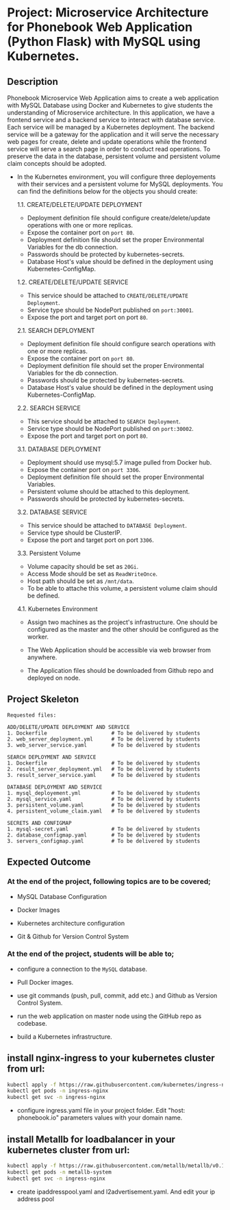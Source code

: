 # Project: Microservice Architecture for Phonebook Web Application (Python Flask) with MySQL using Kubernetes.

## Description

Phonebook Microservice Web Application aims to create a web application with MySQL Database using Docker and Kubernetes to give students the understanding of Microservice architecture.
In this application, we have a frontend service and a backend service to interact with database service. Each service will be managed by a Kubernetes deployment.
The backend service will be a gateway for the application and it will serve the necessary web pages for create,
delete and update operations while the frontend service will serve a search page in order to conduct read operations. 
To preserve the data in the database, persistent volume and persistent volume claim concepts should be adopted.

- In the Kubernetes environment, you will configure three deployements with their services and a persistent volume for MySQL deployments. You can find the definitions below for the objects you should create:

  1.1. CREATE/DELETE/UPDATE DEPLOYMENT

    - Deployment definition file should configure create/delete/update operations with one or more replicas.
    - Expose the container port on `port 80`.
    - Deployment definition file should set the proper Environmental Variables for the db connection.
    - Passwords should be protected by kubernetes-secrets.
    - Database Host's value should be defined in the deployment using Kubernetes-ConfigMap.

  1.2. CREATE/DELETE/UPDATE SERVICE
    - This service should be attached to `CREATE/DELETE/UPDATE Deployment`.
    - Service type should be NodePort published on `port:30001`.
    - Expose the port and target port on port `80`.

  2.1. SEARCH DEPLOYMENT

    - Deployment definition file should configure search operations with one or more replicas.
    - Expose the container port on `port 80`.
    - Deployment definition file should set the proper Environmental Variables for the db connection.
    - Passwords should be protected by kubernetes-secrets.
    - Database Host's value should be defined in the deployment using Kubernetes-ConfigMap.

  2.2. SEARCH SERVICE
    - This service should be attached to `SEARCH Deployment`.
    - Service type should be NodePort published on `port:30002`.
    - Expose the port and target port on port `80`.

  3.1. DATABASE DEPLOYMENT
    - Deployment should use mysql:5.7 image pulled from Docker hub.
    - Expose the container port on `port 3306`.
    - Deployment definition file should set the proper Environmental Variables.
    - Persistent volume should be attached to this deployment.
    - Passwords should be protected by kubernetes-secrets.

  3.2. DATABASE SERVICE
    - This service should be attached to `DATABASE Deployment`.
    - Service type should be ClusterIP.
    - Expose the port and target port on port `3306`.

  3.3. Persistent Volume
    - Volume capacity should be set as `20Gi`.
    - Access Mode should be set as `ReadWriteOnce`.
    - Host path should be set as `/mnt/data`.
    - To be able to attache this volume, a persistent volume claim should be defined.
  
  4.1. Kubernetes Environment
  - Assign two machines as the project's infrastructure. One should be configured as the master and the other should be configured as the worker. 

  - The Web Application should be accessible via web browser from anywhere. 

  - The Application files should be downloaded from Github repo and deployed on node.

## Project Skeleton

```text
Requested files:

ADD/DELETE/UPDATE DEPLOYMENT AND SERVICE
1. Dockerfile                     # To be delivered by students 
2. web_server_deployment.yml      # To be delivered by students
3. web_server_service.yaml        # To be delivered by students

SEARCH DEPLOYMENT AND SERVICE
1. Dockerfile                     # To be delivered by students
2. result_server_deployment.yml   # To be delivered by students
3. result_server_service.yaml     # To be delivered by students

DATABASE DEPLOYMENT AND SERVICE
1. mysql_deployement.yml          # To be delivered by students
2. mysql_service.yaml             # To be delivered by students
3. persistent_volume.yaml         # To be delivered by students
4. persistent_volume_claim.yaml   # To be delivered by students

SECRETS AND CONFIGMAP
1. mysql-secret.yaml              # To be delivered by students
2. database_configmap.yaml        # To be delivered by students
3. servers_configmap.yaml         # To be delivered by students

```

## Expected Outcome

### At the end of the project, following topics are to be covered;

- MySQL Database Configuration

- Docker Images

- Kubernetes architecture configuration

- Git & Github for Version Control System

### At the end of the project, students will be able to;

- configure a connection to the `MySQL` database.

- Pull Docker images.

- use git commands (push, pull, commit, add etc.) and Github as Version Control System.

- run the web application on master node using the GitHub repo as codebase.

- build a Kubernetes infrastructure.

## install nginx-ingress to your kubernetes cluster from url:
```bash
kubectl apply -f https://raw.githubusercontent.com/kubernetes/ingress-nginx/controller-v1.10.1/deploy/static/provider/cloud/deploy.yaml
kubectl get pods -n ingress-nginx
kubectl get svc -n ingress-nginx

```
- configure ingress.yaml file in your project folder. Edit "host: phonebook.io"  parameters values with your domain name.

## install Metallb for loadbalancer in your kubernetes cluster from url:

```bash
kubectl apply -f https://raw.githubusercontent.com/metallb/metallb/v0.13.10/config/manifests/metallb-native.yaml
kubectl get pods -n metallb-system
kubectl get svc -n ingress-nginx

```
- create ipaddresspool.yaml and l2advertisement.yaml. And edit your ip address pool



